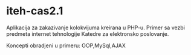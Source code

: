 # iteh-cas2.1

Aplikacija za zakazivanje kolokvijuma kreirana u PHP-u. Primer sa vezbi predmeta internet tehnologije Katedre za elektronsko poslovanje.

Koncepti obradjeni u primeru: OOP,MySql,AJAX
